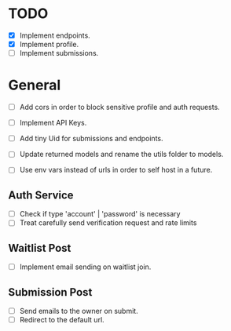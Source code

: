 # TODO
- [x] Implement endpoints.
- [x] Implement profile.
- [ ] Implement submissions.

# General
- [ ] Add cors in order to block sensitive profile and auth requests.

- [ ] Implement API Keys.
 
- [ ] Add tiny Uid for submissions and endpoints.
- [ ] Update returned models and rename the utils folder to models.

- [ ] Use env vars instead of urls in order to self host in a future.

## Auth Service
- [ ] Check if type 'account' | 'password' is necessary
- [ ] Treat carefully send verification request and rate limits

## Waitlist Post
- [ ] Implement email sending on waitlist join.

## Submission Post
- [ ] Send emails to the owner on submit.
- [ ] Redirect to the default url.
